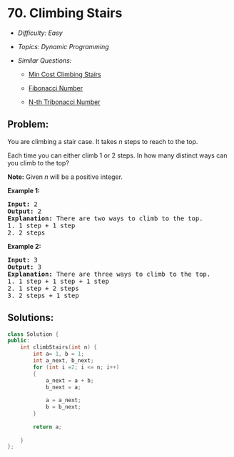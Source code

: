 # 70. Climbing Stairs

* *Difficulty: Easy*

* *Topics: Dynamic Programming*

* *Similar Questions:*

  * [Min Cost Climbing Stairs](./tests/climbing-stairs.md)

  * [Fibonacci Number](./tests/climbing-stairs.md)

  * [N-th Tribonacci Number](./tests/climbing-stairs.md)

## Problem:

<p>You are climbing a stair case. It takes <em>n</em> steps to reach to the top.</p>

<p>Each time you can either climb 1 or 2 steps. In how many distinct ways can you climb to the top?</p>

<p><strong>Note:</strong> Given <em>n</em> will be a positive integer.</p>

<p><strong>Example 1:</strong></p>

<pre>
<strong>Input:</strong> 2
<strong>Output:</strong> 2
<strong>Explanation:</strong> There are two ways to climb to the top.
1. 1 step + 1 step
2. 2 steps
</pre>

<p><strong>Example 2:</strong></p>

<pre>
<strong>Input:</strong> 3
<strong>Output:</strong> 3
<strong>Explanation:</strong> There are three ways to climb to the top.
1. 1 step + 1 step + 1 step
2. 1 step + 2 steps
3. 2 steps + 1 step
</pre>

## Solutions:

```c++
class Solution {
public:
    int climbStairs(int n) {
        int a= 1, b = 1;
        int a_next, b_next;
        for (int i =2; i <= n; i++)
        {
            a_next = a + b;
            b_next = a; 
            
            a = a_next;
            b = b_next;
        }
        
        return a;
        
    }
};
```
